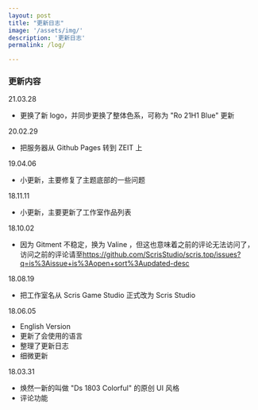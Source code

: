 ```yaml
---
layout: post
title: "更新日志"
image: '/assets/img/'
description: '更新日志'
permalink: /log/

---
```





### 更新内容

21.03.28
- 更换了新 logo，并同步更换了整体色系，可称为 "Ro 21H1 Blue" 更新

20.02.29
- 把服务器从 Github Pages 转到 ZEIT 上

19.04.06
- 小更新，主要修复了主题底部的一些问题

18.11.11
- 小更新，主要更新了工作室作品列表

18.10.02
- 因为 Gitment 不稳定，换为 Valine ，但这也意味着之前的评论无法访问了，访问之前的评论请至<https://github.com/ScrisStudio/scris.top/issues?q=is%3Aissue+is%3Aopen+sort%3Aupdated-desc>

18.08.19
- 把工作室名从 Scris Game Studio 正式改为 Scris Studio

18.06.05
- English Version
- 更新了会使用的语言
- 整理了更新日志
- 细微更新

18.03.31
- 焕然一新的叫做 "Ds 1803 Colorful" 的原创 UI 风格
- 评论功能
